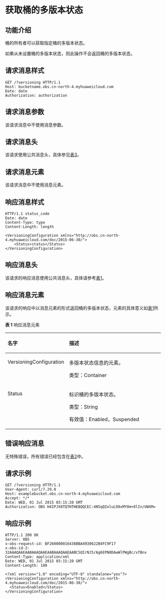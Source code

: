 # 获取桶的多版本状态<a name="obs_04_0038"></a>

## 功能介绍<a name="section5584184924715"></a>

桶的所有者可以获取指定桶的多版本状态。

如果从未设置桶的多版本状态，则此操作不会返回桶的多版本状态。

## 请求消息样式<a name="section10666408"></a>

```
GET /?versioning HTTP/1.1 
Host: bucketname.obs.cn-north-4.myhuaweicloud.com 
Date: date
Authorization: authorization
```

## 请求消息参数<a name="section28888809"></a>

该请求消息中不使用消息参数。

## 请求消息头<a name="section58672692"></a>

该请求使用公共消息头，具体参见[表3](构造请求.md#table25197309)。

## 请求消息元素<a name="section58292187"></a>

该请求消息中不使用消息元素。

## 响应消息样式<a name="section54867637"></a>

```
HTTP/1.1 status_code
Date: date
Content-Type: type
Content-Length: length

<VersioningConfiguration xmlns="http://obs.cn-north-4.myhuaweicloud.com/doc/2015-06-30/"> 
    <Status>status</Status> 
</VersioningConfiguration>
```

## 响应消息头<a name="section24046693"></a>

该请求的响应消息使用公共消息头，具体请参考[表1](返回结果.md#d0e686)。

## 响应消息元素<a name="section15093651"></a>

该请求的响应中以消息元素的形式返回桶的多版本状态，元素的具体意义如[表1](#table29764434204455)所示。

**表 1**  响应消息元素

<a name="table29764434204455"></a>
<table><thead align="left"><tr id="row31333717"><th class="cellrowborder" valign="top" width="32.45%" id="mcps1.2.3.1.1"><p id="p55003148"><a name="p55003148"></a><a name="p55003148"></a>名字</p>
</th>
<th class="cellrowborder" valign="top" width="67.55%" id="mcps1.2.3.1.2"><p id="p26069995"><a name="p26069995"></a><a name="p26069995"></a>描述</p>
</th>
</tr>
</thead>
<tbody><tr id="row51856964"><td class="cellrowborder" valign="top" width="32.45%" headers="mcps1.2.3.1.1 "><p id="p39664525"><a name="p39664525"></a><a name="p39664525"></a>VersioningConfiguration</p>
</td>
<td class="cellrowborder" valign="top" width="67.55%" headers="mcps1.2.3.1.2 "><p id="p58709918"><a name="p58709918"></a><a name="p58709918"></a>多版本状态信息的元素。</p>
<p id="p58627217"><a name="p58627217"></a><a name="p58627217"></a>类型：Container</p>
</td>
</tr>
<tr id="row58004282"><td class="cellrowborder" valign="top" width="32.45%" headers="mcps1.2.3.1.1 "><p id="p726421"><a name="p726421"></a><a name="p726421"></a>Status</p>
</td>
<td class="cellrowborder" valign="top" width="67.55%" headers="mcps1.2.3.1.2 "><p id="p58840153"><a name="p58840153"></a><a name="p58840153"></a>标识桶的多版本状态。</p>
<p id="p59799329"><a name="p59799329"></a><a name="p59799329"></a>类型：String</p>
<p id="p1323052"><a name="p1323052"></a><a name="p1323052"></a>有效值：Enabled，Suspended</p>
</td>
</tr>
</tbody>
</table>

## 错误响应消息<a name="section1625136"></a>

无特殊错误，所有错误已经包含在[表2](错误码.md#d0e843)中。

## 请求示例<a name="section14482163815396"></a>

```
GET /?versioning HTTP/1.1
User-Agent: curl/7.29.0
Host: examplebucket.obs.cn-north-4.myhuaweicloud.com
Accept: */*
Date: WED, 01 Jul 2015 03:15:20 GMT
Authorization: OBS H4IPJX0TQTHTHEBQQCEC:4N5qQIoluLO9xMY0m+8lIn/UWXM=
```

## 响应示例<a name="section76081155815"></a>

```
HTTP/1.1 200 OK
Server: OBS
x-obs-request-id: BF260000016436BBA4930622B4FC9F17
x-obs-id-2: 32AAAQAAEAABAAAQAAEAABAAAQAAEAABCSQIrNJ5/Ag6EPN8DAwWlPWgBc/xfBnx
Content-Type: application/xml
Date: WED, 01 Jul 2015 03:15:20 GMT
Content-Length: 180

<?xml version="1.0" encoding="UTF-8" standalone="yes"?>
<VersioningConfiguration xmlns="http://obs.cn-north-4.myhuaweicloud.com/doc/2015-06-30/">
  <Status>Enabled</Status>
</VersioningConfiguration>
```

